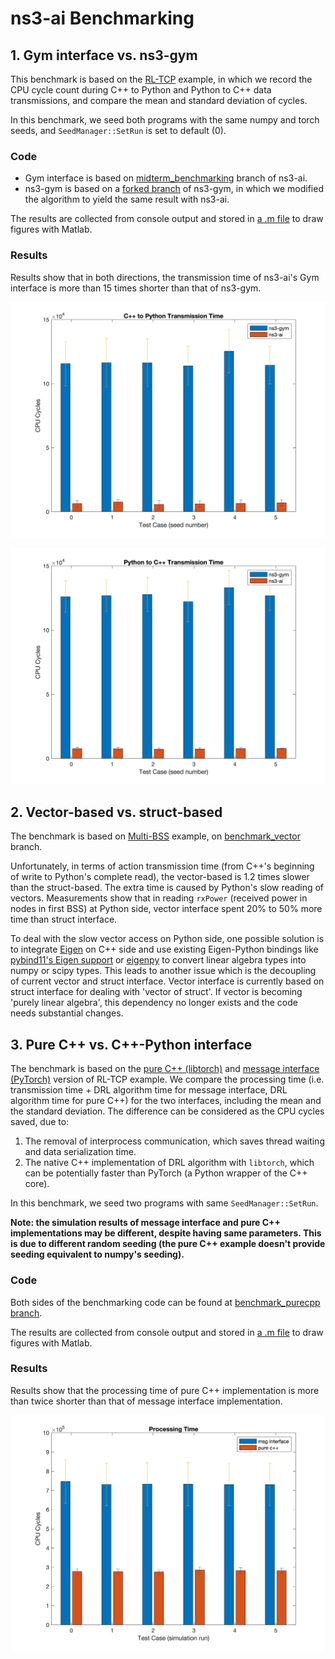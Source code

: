 # ns3-ai Benchmarking

## 1. Gym interface vs. ns3-gym

This benchmark is based on the [RL-TCP](../../examples/rl-tcp) example,
in which we record the CPU cycle count during C++ to Python and Python to
C++ data transmissions, and compare the mean and standard deviation of cycles.

In this benchmark, we seed both programs with the same numpy and torch
seeds, and `SeedManager::SetRun` is set to default (0).

### Code

- Gym interface is based on [midterm_benchmarking](https://github.com/ShenMuyuan/ns3-ai/tree/midterm_benchmarking)
branch of ns3-ai.
- ns3-gym is based on a [forked branch](https://github.com/ShenMuyuan/ns3-gym)
of ns3-gym, in which we modified the algorithm to yield the same result
with ns3-ai.

The results are collected from console output and stored in [a .m file](./gym-interface-data.m)
to draw figures with Matlab.

### Results

Results show that in both directions, the transmission time of ns3-ai's Gym
interface is more than 15 times shorter than that of ns3-gym.

<p align="center">
    <img src="./gym-interface-figure-cpp2py.png" alt="gym cpp2py" width="600"/>
</p>

<p align="center">
    <img src="./gym-interface-figure-py2cpp.png" alt="gym py2cpp" width="600"/>
</p>

## 2. Vector-based vs. struct-based

The benchmark is based on [Multi-BSS](../../examples/multi-bss) example, on
[benchmark_vector](https://github.com/ShenMuyuan/ns3-ai/tree/benchmark_vector) branch.

Unfortunately, in terms of action transmission time (from C++'s beginning of
write to Python's complete read), the vector-based is 1.2 times slower
than the struct-based. The extra time is caused by Python's slow reading of vectors.
Measurements show that in reading `rxPower` (received power in nodes in first BSS)
at Python side, vector interface spent 20% to 50% more time than struct interface.

To deal with the slow vector access on Python side, one possible solution is to
integrate [Eigen](https://eigen.tuxfamily.org/index.php?title=Main_Page) on C++ side
and use existing Eigen-Python bindings like [pybind11's Eigen support](https://pybind11.readthedocs.io/en/stable/advanced/cast/eigen.html)
or [eigenpy](https://github.com/stack-of-tasks/eigenpy) to convert linear algebra
types into numpy or scipy types. This leads to another issue which is the decoupling
of current vector and struct interface. Vector interface is currently based on struct
interface for dealing with 'vector of struct'. If vector is becoming 'purely linear algebra',
this dependency no longer exists and the code needs substantial changes.

## 3. Pure C++ vs. C++-Python interface

The benchmark is based on the [pure C++ (libtorch)](../../examples/rl-tcp/pure_cpp) and
[message interface (PyTorch)](../../examples/rl-tcp/use_msg) version of RL-TCP example.
We compare the processing time (i.e. transmission time + DRL algorithm time
for message interface, DRL algorithm time for pure C++) for the two interfaces,
including the mean and the standard deviation. The difference can be considered
as the CPU cycles saved, due to:
1. The removal of interprocess communication, which saves thread waiting and
data serialization time.
2. The native C++ implementation of DRL algorithm with `libtorch`, which can
be potentially faster than PyTorch (a Python wrapper of the C++ core).

In this benchmark, we seed two programs with same `SeedManager::SetRun`.

**Note: the simulation results of message interface and pure C++ implementations
may be different, despite having same parameters. This is due to different
random seeding (the pure C++ example doesn't provide seeding equivalent to numpy's
seeding).**

### Code

Both sides of the benchmarking code can be found at [benchmark_purecpp branch](https://github.com/ShenMuyuan/ns3-ai/tree/benchmark_purecpp).

The results are collected from console output and stored in [a .m file](./pure-cpp-data.m)
to draw figures with Matlab.

### Results

Results show that the processing time of pure C++ implementation
is more than twice shorter than that of message interface implementation.

<p align="center">
    <img src="./pure-cpp-figure.png" alt="processing" width="600"/>
</p>


